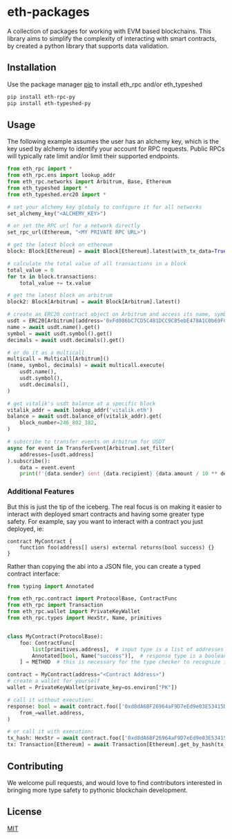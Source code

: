 # eth-packages

A collection of packages for working with EVM based blockchains.  This library aims to simplify the complexity of interacting with smart contracts, by created a python library that supports data validation.


## Installation

Use the package manager [pip](https://pip.pypa.io/en/stable/) to install eth_rpc and/or eth_typeshed

```bash
pip install eth-rpc-py
pip install eth-typeshed-py
```

## Usage

The following example assumes the user has an alchemy key, which is the key used by alchemy to identify your account for RPC requests.  Public RPCs will typically rate limit and/or limit their supported endpoints.

```python
from eth_rpc import *
from eth_rpc.ens import lookup_addr
from eth_rpc.networks import Arbitrum, Base, Ethereum
from eth_typeshed import *
from eth_typeshed.erc20 import *

# set your alchemy key globaly to configure it for all networks
set_alchemy_key("<ALCHEMY_KEY>")

# or set the RPC url for a network directly
set_rpc_url(Ethereum, "<MY PRIVATE RPC URL>")

# get the latest block on ethereum
block: Block[Ethereum] = await Block[Ethereum].latest(with_tx_data=True)

# calculate the total value of all transactions in a block
total_value = 0
for tx in block.transactions:
    total_value += tx.value

# get the latest block on arbitrum
block2: Block[Arbitrum] = await Block[Arbitrum].latest()

# create an ERC20 contract object on Arbitrum and access its name, symbol and decimals
usdt = ERC20[Arbitrum](address='0xFd086bC7CD5C481DCC9C85ebE478A1C0b69FCbb9')
name = await usdt.name().get()
symbol = await usdt.symbol().get()
decimals = await usdt.decimals().get()

# or do it as a multicall
multicall = Multicall[Arbitrum]()
(name, symbol, decimals) = await multicall.execute(
    usdt.name(),
    usdt.symbol(),
    usdt.decimals(),
)

# get vitalik's usdt balance at a specific block
vitalik_addr = await lookup_addr('vitalik.eth')
balance = await usdt.balance_of(vitalik_addr).get(
    block_number=246_802_382,
)

# subscribe to transfer events on Arbitrum for USDT
async for event in TransferEvent[Arbitrum].set_filter(
    addresses=[usdt.address]
).subscribe():
    data = event.event
    print(f'{data.sender} sent {data.recipient} {data.amount / 10 ** decimals} {name}')
```

### Additional Features

But this is just the tip of the iceberg.  The real focus is on making it easier to interact with deployed smart contracts and having some greater type safety.  For example, say you want to interact with a contract you just deployed, ie:

```solidity
contract MyContract {
    function foo(address[] users) external returns(bool success) {}
}
```

Rather than copying the abi into a JSON file, you can create a typed contract interface:

```python
from typing import Annotated

from eth_rpc.contract import ProtocolBase, ContractFunc
from eth_rpc import Transaction
from eth_rpc.wallet import PrivateKeyWallet
from eth_rpc.types import HexStr, Name, primitives


class MyContract(ProtocolBase):
    foo: ContractFunc[
        list[primitives.address],  # input type is a list of addresses
        Annotated[bool, Name("success")],  # response type is a boolean
    ] = METHOD  # this is necessary for the type checker to recognize it as a method

contract = MyContract(address="<Contract Address>")
# create a wallet for yourself
wallet = PrivateKeyWallet(private_key=os.environ["PK"])

# call it without execution:
response: bool = await contract.foo(['0xd8dA6BF26964aF9D7eEd9e03E53415D37aA96045', ...]).call(
    from_=wallet.address,
)

# or call it with execution:
tx_hash: HexStr = await contract.foo(['0xd8dA6BF26964aF9D7eEd9e03E53415D37aA96045', ...]).execute(wallet)
tx: Transaction[Ethereum] = await Transaction[Ethereum].get_by_hash(tx_hash)
```

## Contributing

We welcome pull requests, and would love to find contributors interested in bringing more type
safety to pythonic blockchain development.

## License

[MIT](https://choosealicense.com/licenses/mit/)
